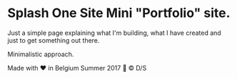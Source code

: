 # Splash One Site Mini "Portfolio" site.

Just a simple page explaining what I'm building, what I have created and just to get something out there. 

Minimalistic approach.


Made with ❤️ in Belgium Summer 2017 🤛 &copy; D/S
